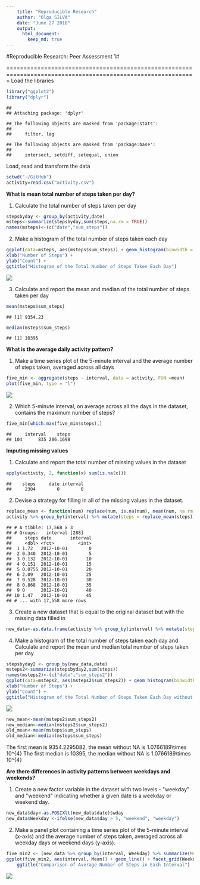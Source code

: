 ```yaml
---  
    title: "Reproducible Research"  
    author: "Olga SILVA"  
    date: "June 27 2018"
    output:  
      html_document:  
        keep_md: true  
---  
```



#Reproducible Research: Peer Assessment 1#

=============================================================================================================
Load the libraries

```r
library("ggplot2")
library("dplyr")
```

```
## 
## Attaching package: 'dplyr'
```

```
## The following objects are masked from 'package:stats':
## 
##     filter, lag
```

```
## The following objects are masked from 'package:base':
## 
##     intersect, setdiff, setequal, union
```

Load, read and transform the data

```r
setwd("~/GitHub")
activity=read.csv("activity.csv")
```

**What is mean total number of steps taken per day?**

1. Calculate the total number of steps taken per day


```r
stepsbyday <- group_by(activity,date)
msteps<-summarize(stepsbyday,sum(steps,na.rm = TRUE))
names(msteps)<-(c("date","sum_steps"))
```

2. Make a histogram of the total number of steps taken each day

```r
ggplot(data=msteps, aes(msteps$sum_steps)) + geom_histogram(binwidth = 1500, col = "pink")+
xlab("Number of Steps") +
ylab("Count") +
ggtitle("Histogram of the Total Number of Steps Taken Each Day")
```

![](RR_WEEK2_files/figure-html/hist-1.png)<!-- -->

3. Calculate and report the mean and median of the total number of steps taken per day

```r
mean(msteps$sum_steps)
```

```
## [1] 9354.23
```

```r
median(msteps$sum_steps)
```

```
## [1] 10395
```

**What is the average daily activity pattern?**

1. Make a time series plot of the 5-minute interval and the average number of steps taken, averaged across all days

```r
five_min <- aggregate(steps ~ interval, data = activity, FUN =mean)
plot(five_min, type = "l")
```

![](RR_WEEK2_files/figure-html/ts_plot-1.png)<!-- -->

2. Which 5-minute interval, on average across all the days in the dataset, contains the maximum number of steps?

```r
five_min[which.max(five_min$steps),]
```

```
##     interval    steps
## 104      835 206.1698
```

**Imputing missing values**

1. Calculate and report the total number of missing values in the dataset

```r
apply(activity, 2, function(x) sum(is.na(x)))
```

```
##    steps     date interval 
##     2304        0        0
```

2. Devise a strategy for filling in all of the missing values in the dataset.

```r
replace_mean <- function(num) replace(num, is.na(num), mean(num, na.rm = TRUE))
activity %>% group_by(interval) %>% mutate(steps = replace_mean(steps))
```

```
## # A tibble: 17,568 x 3
## # Groups:   interval [288]
##     steps date       interval
##     <dbl> <fct>         <int>
##  1 1.72   2012-10-01        0
##  2 0.340  2012-10-01        5
##  3 0.132  2012-10-01       10
##  4 0.151  2012-10-01       15
##  5 0.0755 2012-10-01       20
##  6 2.09   2012-10-01       25
##  7 0.528  2012-10-01       30
##  8 0.868  2012-10-01       35
##  9 0      2012-10-01       40
## 10 1.47   2012-10-01       45
## # ... with 17,558 more rows
```

3. Create a new dataset that is equal to the original dataset but with the missing data filled in

```r
new_data<-as.data.frame(activity %>% group_by(interval) %>% mutate(steps = replace_mean(steps)))
```

4. Make a histogram of the total number of steps taken each day and Calculate and report the mean and median total number of steps taken per day


```r
stepsbyday2 <- group_by(new_data,date)
msteps2<-summarize(stepsbyday2,sum(steps))
names(msteps2)<-(c("date","sum_steps2"))
ggplot(data=msteps2, aes(msteps2$sum_steps2)) + geom_histogram(binwidth = 1500, col = "green")+
xlab("Number of Steps") +
ylab("Count") +
ggtitle("Histogram of the Total Number of Steps Taken Each Day without NA")
```

![](RR_WEEK2_files/figure-html/hist2-1.png)<!-- -->


```r
new_mean<-mean(msteps2$sum_steps2)
new_median<-median(msteps2$sum_steps2)
old_mean<-mean(msteps$sum_steps)
old_median<-median(msteps$sum_steps)
```

The first mean is 9354.2295082, the mean without NA is 1.0766189\times 10^{4}
The first median is 10395, the median without NA is 1.0766189\times 10^{4}

**Are there differences in activity patterns between weekdays and weekends?**

1. Create a new factor variable in the dataset with two levels - "weekday" and "weekend" indicating whether a given date is a weekday or weekend day.


```r
new_data$day<-as.POSIXlt(new_data$date)$wday
new_data$Weekday <-ifelse(new_data$day > 5, "weekend", "weekday")
```

2. Make a panel plot containing a time series plot of the 5-minute interval (x-axis) and the average number of steps taken, averaged across all weekday days or weekend days (y-axis). 


```r
five_min2 <- (new_data %>% group_by(interval, Weekday) %>% summarize(Mean = mean(steps)))
ggplot(five_min2, aes(interval, Mean)) + geom_line() + facet_grid(Weekday ~ .)+ylab("Mean of Steps") +
    ggtitle("Comparison of Average Number of Steps in Each Interval")
```

![](RR_WEEK2_files/figure-html/final_plot-1.png)<!-- -->
